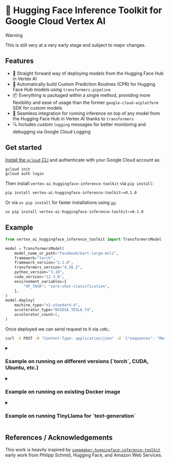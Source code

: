 # 🤗 Hugging Face Inference Toolkit for Google Cloud Vertex AI

> [!WARNING]
> This is still very at a very early stage and subject to major changes.

## Features

* 🤗 Straight forward way of deploying models from the Hugging Face Hub in Vertex AI
* 🐳 Automatically build Custom Prediction Routines (CPR) for Hugging Face Hub models using `transformers.pipeline`
* 📦 Everything is packaged within a single method, providing more flexibility and ease of usage than the former `google-cloud-aiplatform` SDK for custom models
* 🔌 Seamless integration for running inference on top of any model from the Hugging Face Hub in Vertex AI thanks to `transformers`
* 🔍 Includes custom `logging` messages for better monitoring and debugging via Google Cloud Logging

## Get started

[Install the `gcloud` CLI](https://cloud.google.com/sdk/docs/install) and authenticate with your Google Cloud account as:

```bash
gcloud init
gcloud auth login
```

Then install `vertex-ai-huggingface-inference-toolkit` via `pip install`:

```bash
pip install vertex-ai-huggingface-inference-toolkit>=0.1.0
```

Or via `uv pip install` for faster installations using [`uv`](https://astral.sh/blog/uv):

```bash
uv pip install vertex-ai-huggingface-inference-toolkit>=0.1.0
```

## Example

```python
from vertex_ai_huggingface_inference_toolkit import TransformersModel

model = TransformersModel(
    model_name_or_path="facebook/bart-large-mnli",
    framework="torch",
    framework_version="2.2.0",
    transformers_version="4.38.2",
    python_version="3.10",
    cuda_version="12.3.0",
    environment_variables={
        "HF_TASK": "zero-shot-classification",
    },
)
model.deploy(
    machine_type="n1-standard-4",
    accelerator_type="NVIDIA_TESLA_T4",
    accelerator_count=1,
)
```

Once deployed we can send request to it via `cURL`:

```bash
curl -X POST -H "Content-Type: application/json" -d '{"sequences": "Messi is the GOAT", "candidate_labels": ["football", "basketball", "baseball"]}' <VERTEX_AI_ENDPOINT_URL>/predict
```

<details>
    <summary><h3>Example on running on different versions (`torch`, CUDA, Ubuntu, etc.)</h3></summary>
    ```python
    from vertex_ai_huggingface_inference_toolkit import TransformersModel

    model = TransformersModel(
        model_name_or_path="facebook/bart-large-mnli",
        framework="torch",
        framework_version="2.1.0",
        python_version="3.9",
        cuda_version="11.8.0",
        environment_variables={
            "HF_TASK": "zero-shot-classification",
        },
    )
    ```
</details>

<details>
    <summary><h3>Example on running on existing Docker image</h3></summary>

    To ensure the consistency of the following approach, the image should have been generated using `vertex_ai_huggingface_inference_toolkit` in advance.

    ```python
    from vertex_ai_huggingface_inference_toolkit import TransformersModel

    model = TransformersModel(
        model_name_or_path="facebook/bart-large-mnli",
        image_uri="us-east1-docker.pkg.dev/huggingface-cloud/vertex-ai-huggingface-inference-toolkit/py3.11-cu12.3.0-torch-2.2.0-transformers-4.38.2:latest",
        environment_variables={
            "HF_TASK": "zero-shot-classification",
        },
    )
    ```
</details>

<details>
    <summary><h3>Example on running TinyLlama for `text-generation`</h3></summary>
    ```python
    from vertex_ai_huggingface_inference_toolkit import TransformersModel

    model = TransformersModel(
        project_id="my-project",
        location="us-east1",
        model_name_or_path="TinyLlama/TinyLlama-1.1B-Chat-v1.0",
        model_kwargs={"torch_dtype": "float16", "attn_implementation": "flash_attention_2"},
        extra_requirements=["flash-attn --no-build-isolation"],
        environment_variables={
            "HF_TASK": "text-generation",
        },
    )
    ```
</details>

## References / Acknowledgements

This work is heavily inspired by [`sagemaker-huggingface-inference-toolkit`](https://github.com/aws/sagemaker-huggingface-inference-toolkit) early work from Philipp Schmid, Hugging Face, and Amazon Web Services.
